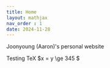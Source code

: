 ```yaml
---
title: Home
layout: mathjax
nav_order : 1
date: 2024-11-28
---
```


Joonyoung (Aaron)'s personal website

Testing TeX $x = y \ge 345 $
